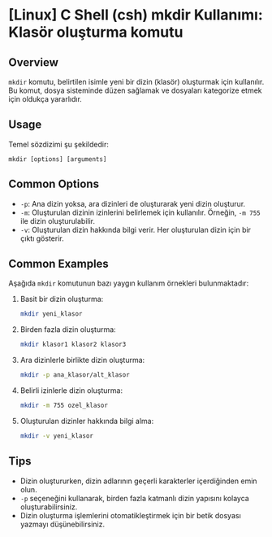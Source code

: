 # [Linux] C Shell (csh) mkdir Kullanımı: Klasör oluşturma komutu

## Overview
`mkdir` komutu, belirtilen isimle yeni bir dizin (klasör) oluşturmak için kullanılır. Bu komut, dosya sisteminde düzen sağlamak ve dosyaları kategorize etmek için oldukça yararlıdır.

## Usage
Temel sözdizimi şu şekildedir:
```
mkdir [options] [arguments]
```

## Common Options
- `-p`: Ana dizin yoksa, ara dizinleri de oluşturarak yeni dizin oluşturur.
- `-m`: Oluşturulan dizinin izinlerini belirlemek için kullanılır. Örneğin, `-m 755` ile dizin oluşturulabilir.
- `-v`: Oluşturulan dizin hakkında bilgi verir. Her oluşturulan dizin için bir çıktı gösterir.

## Common Examples
Aşağıda `mkdir` komutunun bazı yaygın kullanım örnekleri bulunmaktadır:

1. Basit bir dizin oluşturma:
   ```bash
   mkdir yeni_klasor
   ```

2. Birden fazla dizin oluşturma:
   ```bash
   mkdir klasor1 klasor2 klasor3
   ```

3. Ara dizinlerle birlikte dizin oluşturma:
   ```bash
   mkdir -p ana_klasor/alt_klasor
   ```

4. Belirli izinlerle dizin oluşturma:
   ```bash
   mkdir -m 755 ozel_klasor
   ```

5. Oluşturulan dizinler hakkında bilgi alma:
   ```bash
   mkdir -v yeni_klasor
   ```

## Tips
- Dizin oluştururken, dizin adlarının geçerli karakterler içerdiğinden emin olun.
- `-p` seçeneğini kullanarak, birden fazla katmanlı dizin yapısını kolayca oluşturabilirsiniz.
- Dizin oluşturma işlemlerini otomatikleştirmek için bir betik dosyası yazmayı düşünebilirsiniz.